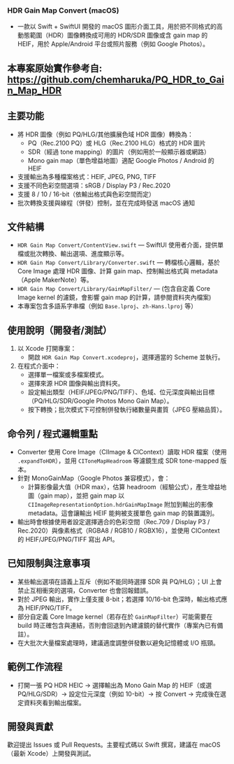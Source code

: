 ### HDR Gain Map Convert (macOS)

- 一款以 Swift + SwiftUI 開發的 macOS 圖形介面工具，用於把不同格式的高動態範圍（HDR）圖像轉換成可用的 HDR/SDR 圖像或含 gain map 的 HEIF，用於 Apple/Android 平台或照片服務（例如 Google Photos）。

## 本專案原始實作參考自: https://github.com/chemharuka/PQ_HDR_to_Gain_Map_HDR

## 主要功能

- 將 HDR 圖像（例如 PQ/HLG/其他擴展色域 HDR 圖像）轉換為：
	- PQ（Rec.2100 PQ）或 HLG（Rec.2100 HLG）格式的 HDR 圖片
	- SDR（經過 tone mapping）的圖片（例如用於一般顯示器或網路）
	- Mono gain map（單色增益地圖）適配 Google Photos / Android 的 HEIF
- 支援輸出為多種檔案格式：HEIF, JPEG, PNG, TIFF
- 支援不同色彩空間選項：sRGB / Display P3 / Rec.2020
- 支援 8 / 10 / 16-bit（依輸出格式與色彩空間而定）
- 批次轉換支援與線程（併發）控制，並在完成時發送 macOS 通知

## 文件結構

- `HDR Gain Map Convert/ContentView.swift` — SwiftUI 使用者介面，提供單檔或批次轉換、輸出選項、進度顯示等。
- `HDR Gain Map Convert/Library/Converter.swift` — 轉檔核心邏輯，基於 Core Image 處理 HDR 圖像、計算 gain map、控制輸出格式與 metadata（Apple MakerNote）等。
- `HDR Gain Map Convert/Library/GainMapFilter/` — (包含自定義 Core Image kernel 的濾鏡，會影響 gain map 的計算，請參閱資料夾內檔案)
- 本專案包含多語系字串檔（例如 `Base.lproj`、`zh-Hans.lproj` 等）

## 使用說明（開發者/測試）

1) 以 Xcode 打開專案：
	 - 開啟 `HDR Gain Map Convert.xcodeproj`，選擇適當的 Scheme 並執行。
2) 在程式介面中：
	 - 選擇單一檔案或多檔案模式。
	 - 選擇來源 HDR 圖像與輸出資料夾。
	 - 設定輸出類型（HEIF/JPEG/PNG/TIFF）、色域、位元深度與輸出目標（PQ/HLG/SDR/Google Photos Mono Gain Map）。
	 - 按下轉換；批次模式下可控制併發執行緒數量與畫質（JPEG 壓縮品質）。

## 命令列 / 程式邏輯重點

- Converter 使用 Core Image（CIImage & CIContext）讀取 HDR 檔案（使用 `.expandToHDR`），並用 `CIToneMapHeadroom` 等濾鏡生成 SDR tone-mapped 版本。
- 針對 MonoGainMap（Google Photos 兼容模式），會：
	- 計算影像最大值（HDR max），估算 headroom（經驗公式），產生增益地圖（gain map），並把 gain map 以 `CIImageRepresentationOption.hdrGainMapImage` 附加到輸出的影像 metadata。這會讓輸出 HEIF 能夠被支援單色 gain map 的裝置識別。
- 輸出時會根據使用者設定選擇適合的色彩空間（Rec.709 / Display P3 / Rec.2020）與像素格式（RGBA8 / RGB10 / RGBX16），並使用 CIContext 的 HEIF/JPEG/PNG/TIFF 寫出 API。

## 已知限制與注意事項

- 某些輸出選項在語義上互斥（例如不能同時選擇 SDR 與 PQ/HLG）；UI 上會禁止互相衝突的選項，Converter 也會回報錯誤。
- 對於 JPEG 輸出，實作上僅支援 8-bit；若選擇 10/16-bit 色深時，輸出格式應為 HEIF/PNG/TIFF。
- 部分自定義 Core Image kernel（若存在於 `GainMapFilter`）可能需要在 build 時正確包含與連結，否則會回退到內建濾鏡的替代實作（專案內已有備註）。
- 在大批次大量檔案處理時，建議適度調整併發數以避免記憶體或 I/O 瓶頸。

## 範例工作流程

- 打開一張 PQ HDR HEIC → 選擇輸出為 Mono Gain Map 的 HEIF（或選 PQ/HLG/SDR）→ 設定位元深度（例如 10-bit）→ 按 Convert → 完成後在選定資料夾看到輸出檔案。

## 開發與貢獻

歡迎提出 Issues 或 Pull Requests。主要程式碼以 Swift 撰寫，建議在 macOS（最新 Xcode）上開發與測試。
